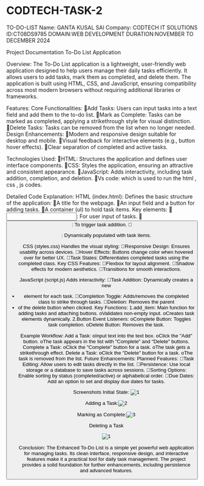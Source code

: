 # CODTECH-TASK-2
TO-DO-LIST
Name: GANTA KUSAL SAI
Company: CODTECH IT SOLUTIONS
ID:CT08DS9785
DOMAIN:WEB DEVELOPMENT 
DURATION:NOVEMBER TO DECEMBER 2024

Project Documentation
To-Do List Application

Overview:
The To-Do List application is a lightweight, user-friendly web application designed to help users manage their daily tasks efficiently. It allows users to add tasks, mark them as completed, and delete them. The application is built using HTML, CSS, and JavaScript, ensuring compatibility across most modern browsers without requiring additional libraries or frameworks.

Features:
Core Functionalities:
Add Tasks: Users can input tasks into a text field and add them to the to-do list.
Mark as Complete: Tasks can be marked as completed, applying a strikethrough style for visual distinction.
Delete Tasks: Tasks can be removed from the list when no longer needed.
Design Enhancements:
Modern and responsive design suitable for desktop and mobile.
Visual feedback for interactive elements (e.g., button hover effects).
Clear separation of completed and active tasks.

Technologies Used:
HTML: Structures the application and defines user interface components.
CSS: Styles the application, ensuring an attractive and consistent appearance.
JavaScript: Adds interactivity, including task addition, completion, and deletion.
Vs code: which is used to run the html , css , js codes.

Detailed Code Explanation:
HTML (index.html):
Defines the basic structure of the application:
A title for the webpage.
An input field and a button for adding tasks.
A container (ul) to hold task items.
Key elements:
<input>: For user input of tasks.
<button>: To trigger task addition.
<ul>: Dynamically populated with task items.

CSS (styles.css)
Handles the visual styling:
Responsive Design: Ensures usability across devices.
Hover Effects: Buttons change color when hovered over for better UX.
Task States: Differentiates completed tasks using the completed class.
Key CSS Features:
Flexbox for layout alignment.
Shadow effects for modern aesthetics.
Transitions for smooth interactions.

JavaScript (script.js)
Adds interactivity:
Task Addition: Dynamically creates a new <li> element for each task.
Completion Toggle: Adds/removes the completed class to strike through tasks.
Deletion: Removes the parent <li> of the delete button when clicked.
Key Functions:
1.add_item: Main function for adding tasks and attaching buttons.
oValidates non-empty input.
oCreates task elements dynamically.
2.Button Event Listeners:
oComplete Button: Toggles task completion.
oDelete Button: Removes the task.


Example Workflow:
Add a Task:
oInput text into the text box.
oClick the "Add" button.
oThe task appears in the list with "Complete" and "Delete" buttons.
Complete a Task:
oClick the "Complete" button for a task.
oThe task gets a strikethrough effect.
Delete a Task:
oClick the "Delete" button for a task.
oThe task is removed from the list.
Future Enhancements:
Planned Features:
Task Editing: Allow users to edit tasks directly in the list.
Persistence: Use local storage or a database to save tasks across sessions.
Sorting Options: Enable sorting by status (completed/active) or alphabetical order.
Due Dates: Add an option to set and display due dates for tasks.




Screenshots
Initial State:
![1](https://github.com/user-attachments/assets/14533d52-065c-48d0-8875-c3f0aa007121)


Adding a Task:![2](https://github.com/user-attachments/assets/07e32d4d-5f05-47aa-a0b5-92f9d90afde3)


Marking as Complete:![3](https://github.com/user-attachments/assets/0d2493d9-5575-4ca6-b41a-bea3e94f35d6)


Deleting a Task

![1](https://github.com/user-attachments/assets/14533d52-065c-48d0-8875-c3f0aa007121)





Conclusion:
The Enhanced To-Do List is a simple yet powerful web application for managing tasks. Its clean interface, responsive design, and interactive features make it a practical tool for daily task management. The project provides a solid foundation for further enhancements, including persistence and advanced features.


